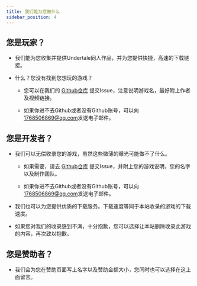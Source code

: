 ```yaml
---
title: 我们能为您做什么
sidebar_position: 4
---
```


## 您是玩家？

- 我们能为您收集并提供Undertale同人作品，并为您提供快捷，高速的下载链接。
  
- 什么？您没有找到您想玩的游戏？
  
  - 您可以在我们的 [Github仓库](https://github.com/ZengXiaoPi/Determination-Site) 提交Issue，注意说明游戏名，最好附上作者及视频链接。
    
  - 如果你进不去Github或者没有Github账号，可以向[1768506869@qq.com](mailto:1768506869@qq.com)发送电子邮件。
    

## 您是开发者？

- 我们可以无偿收录您的游戏，虽然这些微薄的曝光可能做不了什么。
  
  - 如果需要，请去 [Github仓库](https://github.com/ZengXiaoPi/Determination-Site) 提交Issue，并附上您的游戏说明，您的名字以及制作团队。
    
  - 如果你进不去Github或者没有Github账号，可以向[1768506869@qq.com](mailto:1768506869@qq.com)发送电子邮件。

- 我们也可以为您提供优质的下载服务。下载速度等同于本站收录的游戏的下载速度。

- 如果您对我们的收录感到不满，十分抱歉，您可以选择让本站删除收录此游戏的内容，再次致以抱歉。
    

## 您是赞助者？

- 我们会为您在赞助页面写上名字以及赞助金额大小，您同时也可以选择在这上面留言。
